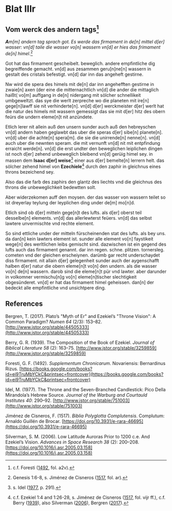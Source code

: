 # Blat IIIr

## Vom werck des andern tags[^1]

***A**m[m] andern tag sprach got.
Es werde das firmament in de[n] mittel d[er] wasser: vn[d] taile die wasser vo[n] wassern vn[d] er hies das frimament de[n] himel*.[^2]

Got hat das firmament gescheibelt. beweglich. andere empfintliche dig begreiffende gemacht. vn[d] aus zesammen geru[n]ne[n] wassern in gestalt des cristals befestigt. vn[d] dar inn das angeheft gestirne.

Nw wird die spera des himels mit de[n] dar inn angehefften gestirne in zwaie[n] axen (der eine die mitternachtlich vn[d] die ander die mittaglich haißt( vo[m] auffgang in de[n] nidergang mit sölcher schnellikeit umbgeweltzt. das sye die werlt zerpreche wo die planeten mit ire[n] gege[n]lawff sie nit verhinderte[n]. vn[d] d[er] werckmeister d[er] werlt hat die natur des himels mit wassern gemessigt das sie mit d[er] hitz des obern feürs die undern eleme[n]t nit anzündete.

Etlich lerer nit allein auß den unsern sunder auch auß den hebreyschen vn[d] andern haben geglawbt das uber die speras d[er] sibe[n] planete[n]. vn[d] uber die achte[n] spera[m]. die sie die unirrende[n] nenne[n]. vn[d] auch uber die newnten speram. die mit vernunft vn[d] nit mit entpfindung erraicht werde[n]. vn[d] die erst undter den beweglichen leiplichen dingen ist noch d[er] zehend unbeweglich bleibend vn[d] gerüig himel sey. in massen dem **Isaac d[er] weise**[^3] einer aus d[er] bemelte[n] lerrern helt. das sölcher zehend himel von **Ezechiele**[^4] durch den zaphir in gleichnus eines throns bezeichend sey.

Also das die farb des zaphirs den glantz des liechts vnd die gleichnus des throns die unbeweglichkeit bedewtten solt.

Aber widerzekomen auff den moysen. der das wasser von wassern teilet so ist dreyerlay teylung der leyplichen ding under de[m] mo[n]d.

Etlich sind ob d[er] mitteln gege[n]t des lufts. als d[er] oberst teil desselbe[n] elements. vn[d] das allerlewterst feüers. vn[d] das selbst lawtere unvermischte vnd rechte element.

So sind ettliche under der mitteln fürscheinenden stat des lufts. als bey uns. da dan[n] kein lawters element ist. sunder alle element vo[n] faystikeit wege[n] des werltlichen leibs gemischt sind. dazwischen ist ein gegend des lufts auch das firmament genannt. dar inn regen. schne. plitzen. tornersleg. cometen vnd der gleichen erscheiynen. darümb gar recht underschaydet diss firmament. nit allain d[er] gelegenheit sunder auch der aygenschafft halben d[er] natur die obern eleme[n]t vo[n] den undern. als die wasser vo[n] de[n] wassern. darob sind die eleme[n]t pür vnd lawter. aber darunder in volkomner vermischu[n]g vo[n] eleme[n]tischer slechtigkeit obgesünderet. vn[d] er hat das firmament himel geheissen. dan[n] der bedeckt alle empfintliche vnd unsichtpere ding.

[^1]: c.f. Foresti ([1492](https://books.google.com/books?id=ei9TruMbYCkC&printsec=frontcover), fol. a2v).  
[^2]: Genesis 1:6-8, s. Jiménez de Cisneros ([1517](), fol. ar).    
[^3]: s. Idel ([1977](http://www.jstor.org/stable/751003), p. 291).  
[^4]: c.f. Ezekiel 1:4 and 1:26-28, s. Jiménez de Cisneros ([1517](https://doi.org/10.3931/e-rara-46695), fol. vijr ff.), c.f. Berry ([1939](http://www.jstor.org/stable/3259859)), also Silverman ([2006](https://doi.org/10.1016/j.asr.2005.03.158)), Bergren ([2017](http://www.jstor.org/stable/44505333)).  

## References

Bergren, T. (2017). Plato’s "Myth of Er" and Ezekiel’s "Throne Vision": A Common Paradigm? *Numen 64* (2/3): 153–82. [http://www.jstor.org/stable/44505333](http://www.jstor.org/stable/44505333)

Berry, G. R. (1939). The Composition of the Book of Ezekiel. *Journal of Biblical Literature 58* (2): 163–75. [http://www.jstor.org/stable/3259859](http://www.jstor.org/stable/3259859)

Foresti, G. F. (1492). *Supplementum Chronicarum*. Novariensis: Bernardinus Rizus. [https://books.google.com/books?id=ei9TruMbYCkC&printsec=frontcover](https://books.google.com/books?id=ei9TruMbYCkC&printsec=frontcover)

Idel, M. (1977). The Throne and the Seven-Branched Candlestick: Pico Della Mirandola’s Hebrew Source. *Journal of the Warburg and Courtauld Institutes 40*: 290–92. [http://www.jstor.org/stable/751003](http://www.jstor.org/stable/751003)

Jiménez de Cisneros, F. (1517). *Biblia Polyglotta Complutensis*. Complutum: Arnaldo Guillén de Brocar. [https://doi.org/10.3931/e-rara-46695](https://doi.org/10.3931/e-rara-46695)

Silverman, S. M. (2006). Low Latitude Auroras Prior to 1200 c.e. And Ezekiel’s Vision. *Advances in Space Research 38* (2): 200–208. [https://doi.org/10.1016/j.asr.2005.03.158](https://doi.org/10.1016/j.asr.2005.03.158)
